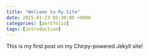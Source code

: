 ```yaml
---
title: "Welcome to My Site"
date: 2025-01-23 05:30:00 +0000
categories: [portfolio]
tags: [introduction]
---
```


This is my first post on my Chirpy-powered Jekyll site!
